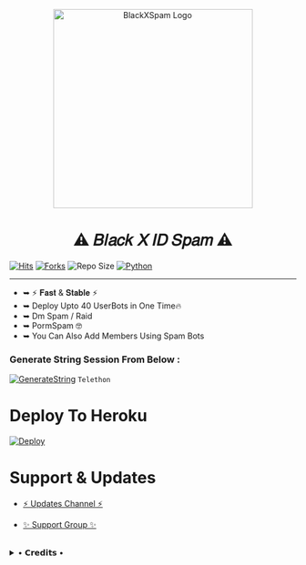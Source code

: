 <p align="center">
  <img src="https://telegra.ph/file/95e5058bdc80e0fea8626.jpg"width="350"" alt="BlackXSpam Logo">
</p>
<h1 align="center">
  <b>⚠️ 𝐵𝑙𝑎𝑐𝑘 𝑋 𝐼𝐷 𝑆𝑝𝑎𝑚 ⚠️</b>
</h1>

[![Hits](https://hits.seeyoufarm.com/api/count/incr/badge.svg?url=https%3A%2F%2Fgithub.com%2FSUKHPAL443%2FBlackXIDSpam&count_bg=%2379C83D&title_bg=%23555555&icon=&icon_color=%23E7E7E7&title=Hits&edge_flat=true)](https://github.com/SUKHPAL443/BlackXIDSpam)
[![Forks](https://img.shields.io/github/forks/SUKHPAL443/BlackXIDSpam?style=flat-square&color=blue)](https://github.com/SUKHPAL443/BlackXIDSpam/fork)
![Repo Size](https://img.shields.io/github/repo-size/SUKHPAL443/BlackXIDSpam?&color=limegreen&style=flat-square&logo=github)
[![Python](https://img.shields.io/badge/Python-v3.9.7-blue?style=flat-square)](https://www.python.org/)

----
 
- ➥ ⚡ 𝐅𝐚𝐬𝐭 & 𝐒𝐭𝐚𝐛𝐥𝐞 ⚡
- ➥ Deploy Upto 40 UserBots in One Time🔥
- ➥ Dm Spam / Raid
- ➥ PormSpam 🤓
- ➥ You Can Also Add Members Using Spam Bots


### Generate String Session From Below :

[![GenerateString](https://img.shields.io/badge/BlackXIDSpam-String-limegreen)](https://replit.com/@SUKHPAL443/BlackXIDSpam#main.py)  ``Telethon``

# Deploy To Heroku

[![Deploy](https://www.herokucdn.com/deploy/button.svg)](https://heroku.com/deploy?template=https://github.com/SUKHPAL443/BlackXIDSpam)

# Support & Updates
* [⚡ Updates Channel ⚡](https://t.me/MAMBA_NETWORK)

* [✨ Support Group ✨](https://t.me/MAMBA_X_SUPPORT)
<br>

<details>
 
  <summary> • 𝗖𝗿𝗲𝗱𝗶𝘁𝘀 • </summary>
  
* [SUKHI DEVELOPER](https://github.com/SUKHPAL443) .
* []()

</details>

